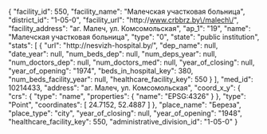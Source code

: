 {
    "facility_id": 550,
    "facility_name": "Малечская участковая больница",
    "district_id": "1-05-0",
    "facility_url": "http:\/\/www.crbbrz.by\/malech\/",
    "facility_address": "аг. Малеч, ул. Комсомольская",
    "ap_1": "19",
    "name": "Малечская участковая больница",
    "type": "0",
    "state": "public institution",
    "stats": [
        {
            "url": "http:\/\/nesvizh-hospital.by\/",
            "dep_name": null,
            "date_year": null,
            "num_beds_dep": null,
            "num_deps_year": null,
            "num_doctors_dep": null,
            "num_doctors_med": null,
            "year_of_closing": null,
            "year_of_opening": "1974",
            "beds_in_hospital_key": 380,
            "num_beds_facility_year": null,
            "healthcare_facility_key": 550
        }
    ],
    "med_id": 10214433,
    "address": "аг. Малеч, ул. Комсомольская",
    "coord_x_y": {
        "crs": {
            "type": "name",
            "properties": {
                "name": "EPSG:4326"
            }
        },
        "type": "Point",
        "coordinates": [
            24.7152,
            52.4887
        ]
    },
    "place_name": "Береза",
    "place_type": "city",
    "year_of_closing": null,
    "year_of_opening": "1948",
    "healthcare_facility_key": 550,
    "administrative_division_id": "1-05-0"
}